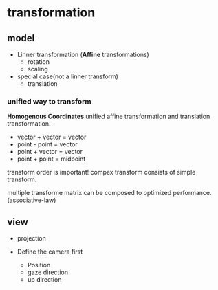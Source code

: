 #  transformation

##  model
- Linner transformation (**Affine** transformations)
	- rotation
	- scaling
- special case(not a linner transform)
	- translation

### unified way to transform
**Homogenous Coordinates**
unified affine transformation and translation transformation.

- vector + vector = vector
- point - point = vector
- point + vector = vector
- point + point = midpoint


transform order is important! compex transform consists of simple transform.

multiple transforme matrix can be composed to optimized performance.(associative-law)
##  view
- projection

- Define the camera first
	- Position
	- gaze direction
	- up direction
